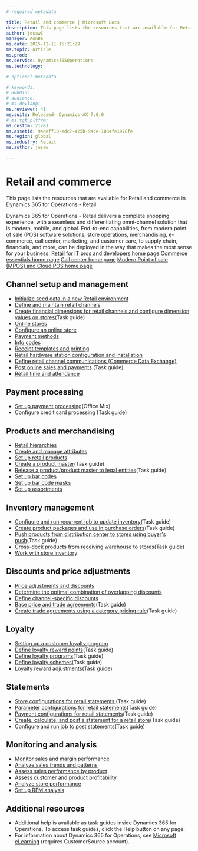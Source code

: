 ```yaml
---
# required metadata

title: Retail and commerce | Microsoft Docs
description: This page lists the resources that are available for Retail and commerce in Dynamics 365 for Operations - Retail.
author: josaw1
manager: AnnBe
ms.date: 2015-12-11 15:21:29
ms.topic: article
ms.prod: 
ms.service: Dynamics365Operations
ms.technology: 

# optional metadata

# keywords: 
# ROBOTS: 
# audience: 
# ms.devlang: 
ms.reviewer: 41
ms.suite: Released- Dynamics AX 7.0.0
# ms.tgt_pltfrm: 
ms.custom: 21781
ms.assetid: 94deff10-edc7-425b-9ace-1084fe1978fe
ms.region: global
ms.industry: Retail
ms.author: josaw

---
```


# Retail and commerce

This page lists the resources that are available for Retail and commerce in Dynamics 365 for Operations - Retail.

Dynamics 365 for Operations - Retail delivers a complete shopping experience, with a seamless and differentiating omni-channel solution that is modern, mobile, and global. End-to-end capabilities, from modern point of sale (POS) software solutions, store operations, merchandising, e-commerce, call center, marketing, and customer care, to supply chain, financials, and more, can be deployed in the way that makes the most sense for your business. [Retail for IT pros and developers home page](https://docs.microsoft.com/en-us/dynamics365/operations/dev-itpro/retail/microsoft-dynamics-ax-retail-for-it-pros-and-developers) [Commerce essentials home page](https://docs.microsoft.com/en-us/dynamics365/operations/retail/commerce-essentials-landing) [Call center home page](https://docs.microsoft.com/en-us/dynamics365/operations/retail/call-center) [Modern Point of sale (MPOS) and Cloud POS home page](//ax.help.dynamics.com/en/wiki/point-of-sale-pos-and-modern-point-of-sale-mpos/)

## Channel setup and management
-   [Initialize seed data in a new Retail environment](https://docs.microsoft.com/en-us/dynamics365/operations/retail/enable-and-configure-retail-functionality)
-   [Define and maintain retail channels](https://docs.microsoft.com/en-us/dynamics365/operations/retail/define-and-maintain-retail-channels)
-   [Create financial dimensions for retail channels and configure dimension values on stores](http://ax.help.dynamics.com/en/wiki/create-financial-dimensions-for-retail-channels-and-configure-dimension-values-on-stores/)(Task guide)
-   [Online stores](http://ax.help.dynamics.com/en/wiki/online-stores-2/)
-   [Configure an online store](https://docs.microsoft.com/en-us/dynamics365/operations/dev-itpro/retail/configure-an-online-store)
-   [P](https://docs.microsoft.com/en-us/dynamics365/operations/dev-itpro/retail/payment-methods)[ayment methods](https://docs.microsoft.com/en-us/dynamics365/operations/dev-itpro/retail/payment-methods)
-   [Info codes ](https://docs.microsoft.com/en-us/dynamics365/operations/retail/about-info-codes-retail)
-   [Receipt templates and printing](https://docs.microsoft.com/en-us/dynamics365/operations/retail/receipt-templates-and-printing)
-   [Retail hardware station configuration and installation](https://docs.microsoft.com/en-us/dynamics365/operations/retail/retail-hardware-station-configuration-and-installation)
-   [Define retail channel communications (Commerce Data Exchange)](https://docs.microsoft.com/en-us/dynamics365/operations/dev-itpro/retail/define-retail-channel-communications-commerce-data-exchange)
-   [Post online sales and payments](http://ax.help.dynamics.com/en/wiki/posting-of-online-sales-and-payments/) (Task guide)
-   [Retail time and attendance](https://docs.microsoft.com/en-us/dynamics365/operations/retail/retail-time-and-attendance)

## Payment processing
-   [Set up payment processing](https://mix.office.com/watch/i7zw3bg6yk2v)(Office Mix)
-   Configure credit card processing (Task guide)

## Products and merchandising
-   [Retail hierarchies](https://docs.microsoft.com/en-us/dynamics365/operations/retail/retail-hierarchies)
-   [Create and manage attributes](https://docs.microsoft.com/en-us/dynamics365/operations/retail/create-and-manage-attributes)
-   [Set up retail products](https://docs.microsoft.com/en-us/dynamics365/operations/retail/setting-up-retail-products)
-   [Create a product master](http://ax.help.dynamics.com/en/wiki/create-a-product-master/)(Task guide)
-   [Release a product/product master to legal entities](http://ax.help.dynamics.com/en/wiki/release-a-productproduct-master-to-legal-entities/)(Task guide)
-   [Set up bar codes](https://docs.microsoft.com/en-us/dynamics365/operations/retail/setting-up-bar-codes)
-   [Set up bar code masks](https://docs.microsoft.com/en-us/dynamics365/operations/retail/set-up-bar-code-masks)
-   [Set up assortments](https://docs.microsoft.com/en-us/dynamics365/operations/retail/setting-up-assortments)

## Inventory management
-   [Configure and run recurrent job to update inventory](http://ax.help.dynamics.com/en/wiki/configure-and-run-recurrent-job-to-update-inventory/)(Task guide)
-   [Create product packages and use in purchase orders](http://ax.help.dynamics.com/en/wiki/create-product-packages-and-use-in-purchase-order/)(Task guide)
-   [Push products from distribution center to stores using buyer's push](http://ax.help.dynamics.com/en/wiki/push-products-from-distribution-center-to-stores-using-buyers-push/)(Task guide)
-   [Cross-dock products from receiving warehouse to stores](http://ax.help.dynamics.com/en/wiki/cross-dock-products-from-receiving-warehouse-to-stores/)(Task guide)
-   [Work with store inventory](https://docs.microsoft.com/en-us/dynamics365/operations/retail/working-with-store-inventory)

## Discounts and price adjustments
-   [Price adjustments and discounts](https://docs.microsoft.com/en-us/dynamics365/operations/retail/price-adjustments-and-discounts)
-   [Determine the optimal combination of overlapping discounts](https://docs.microsoft.com/en-us/dynamics365/operations/retail/determine-the-optimal-combination-of-overlapping-discounts)
-   [Define channel-specific discounts](https://docs.microsoft.com/en-us/dynamics365/operations/retail/define-channel-specific-discounts)
-   [Base price and trade agreements](http://ax.help.dynamics.com/en/wiki/base-price-and-trade-agreements/)(Task guide)
-   [Create trade agreements using a category pricing rule](http://ax.help.dynamics.com/en/wiki/create-trade-agreements-using-a-category-pricing-rule/)(Task guide)

## Loyalty
-   [Setting up a customer loyalty program](https://docs.microsoft.com/en-us/dynamics365/operations/retail/setting-up-a-customer-loyalty-program)
-   [Define loyalty reward points](http://ax.help.dynamics.com/en/wiki/define-loyalty-reward-points/)(Task guide)
-   [Define loyalty programs](http://ax.help.dynamics.com/en/wiki/define-loyalty-programs/)(Task guide)
-   [Define loyalty schemes](http://ax.help.dynamics.com/en/wiki/define-loyalty-schemes/)(Task guide)
-   [Loyalty reward adjustments](http://ax.help.dynamics.com/en/wiki/loyalty-rewards-adjustments/)(Task guide)

## Statements
-   [Store configurations for retail statements ](http://ax.help.dynamics.com/en/wiki/store-configurations-for-retail-statements/)(Task guide)
-   [Parameter configurations for retail statements](http://ax.help.dynamics.com/en/wiki/parameter-configurations-for-retail-statements/)(Task guide)
-   [Payment configurations for retail statements](http://ax.help.dynamics.com/en/wiki/payment-configurations-for-retail-statements/)(Task guide)
-   [Create, calculate, and post a statement for a retail store](http://ax.help.dynamics.com/en/wiki/create-calculate-and-post-a-statement-for-a-retail-store/)(Task guide)
-   [Configure and run job to post statements](http://ax.help.dynamics.com/en/wiki/configure-and-run-job-to-post-statements/)(Task guide)

## Monitoring and analysis
-   [Monitor sales and margin performance](https://docs.microsoft.com/en-us/dynamics365/operations/retail/monitoring-sales-and-margin-performance)
-   [Analyze sales trends and patterns](https://docs.microsoft.com/en-us/dynamics365/operations/retail/analyze-sales-trends-and-patterns)
-   [Assess sales performance by product](https://docs.microsoft.com/en-us/dynamics365/operations/retail/sales-performance-by-products)
-   [Assess customer and product profitability](https://docs.microsoft.com/en-us/dynamics365/operations/retail/assess-customer-product-profitability)
-   [Analyze store performance](https://docs.microsoft.com/en-us/dynamics365/operations/retail/store-performance-information)
-   [Set up RFM analysis](https://docs.microsoft.com/en-us/dynamics365/operations/retail/setting-up-rfm-analysis)

## []()Additional resources
-   Additional help is available as task guides inside Dynamics 365 for Operations. To access task guides, click the Help button on any page.
-   For information about Dynamics 365 for Operations, see [Microsoft eLearning](https://mbs2.microsoft.com/members/elearning/dynamicstrainingcert.aspx) (requires CustomerSource account).

 

